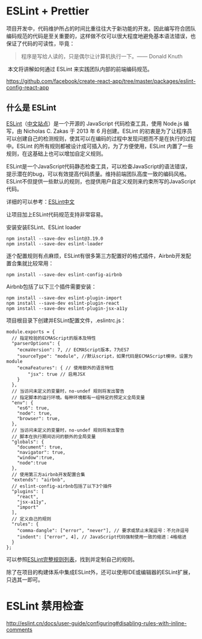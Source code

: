 # ESLint + Prettier

​	项目开发中，代码维护所占的时间比重往往大于新功能的开发。因此编写符合团队编码规范的代码是至关重要的，这样做不仅可以很大程度地避免基本语法错误，也保证了代码的可读性，毕竟：

> 程序是写给人读的，只是偶尔让计算机执行一下。—— Donald Knuth

​	本文将讲解如何通过 ESLint 来实践团队内部的前端编码规范。

https://github.com/facebook/create-react-app/tree/master/packages/eslint-config-react-app

## 什么是 ESLint

[ESLint](http://eslint.org/)（[中文站点](http://eslint.cn/)）是一个开源的 JavaScript 代码检查工具，使用 Node.js 编写，由 Nicholas C. Zakas 于 2013 年 6 月创建。ESLint 的初衷是为了让程序员可以创建自己的检测规则，使其可以在编码的过程中发现问题而不是在执行的过程中。ESLint 的所有规则都被设计成可插入的，为了方便使用，ESLint 内置了一些规则，在这基础上也可以增加自定义规则。



ESLint是一个JavaScript代码静态检查工具，可以检查JavaScript的语法错误，提示潜在的bug，可以有效提高代码质量。维持前端团队高度一致的编码风格。ESLint不但提供一些默认的规则，也提供用户自定义规则来约束所写的JavaScript代码。

详细的可以参考：[ESLint中文](http://eslint.cn/)

让项目加上ESLint代码规范支持非常容易。

安装安装ESLint、ESLint loader

```
npm install --save-dev eslint@3.19.0
npm install --save-dev eslint-loader
```

逐个配置规则有点麻烦，ESLint有很多第三方配置好的格式插件，Airbnb开发配置合集就比较常用：

```
npm install --save-dev eslint-config-airbnb
```

Airbnb包括了以下三个插件需要安装：

```
npm install --save-dev eslint-plugin-import
npm install --save-dev eslint-plugin-react
npm install --save-dev eslint-plugin-jsx-a11y
```

项目根目录下创建并ESLint配置文件，.eslintrc.js：

```
module.exports = {
  // 指定校验的ECMAScript的版本及特性
  "parserOptions": {
    "ecmaVersion": 7, // ECMAScript版本，7为ES7
    "sourceType": "module", //默认script，如果代码是ECMAScript模块，设置为module
    "ecmaFeatures": { // 使用额外的语言特性
        "jsx": true // 启用JSX
    }
  },
  // 当访问未定义的变量时，no-undef 规则将发出警告
  // 指定脚本的运行环境。每种环境都有一组特定的预定义全局变量
  "env": {
    "es6": true,
    "node": true,
    "browser": true,
  },
  // 当访问未定义的变量时，no-undef 规则将发出警告
  // 脚本在执行期间访问的额外的全局变量
  "globals": {
    "document": true,
    "navigator": true,
    "window":true,
    "node":true
  },
  // 使用第三方airbnb开发配置合集
  "extends": "airbnb",
  // eslint-config-airbnb包括了以下3个插件
  "plugins": [
    "react",
    "jsx-a11y",
    "import"
  ],
  // 定义自己的规则
  "rules": {
    "comma-dangle": ["error", "never"], // 要求或禁止末尾逗号：不允许逗号
    "indent": ["error", 4], // JavaScript代码强制使用一致的缩进：4格缩进
  }
};
```

可以参照[ESLint完整规则列表](http://eslint.cn/docs/rules/)，找到并定制自己的规则。





除了在项目的构建体系中集成ESLint外，还可以使用IDE或编辑器的ESLint扩展，只选其一即可。





# ESLint 禁用检查

http://eslint.cn/docs/user-guide/configuring#disabling-rules-with-inline-comments



